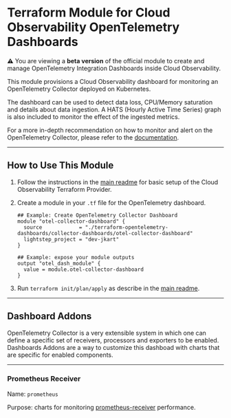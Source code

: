 # Terraform Module for Cloud Observability OpenTelemetry Dashboards

**:warning:** You are viewing a **beta version** of the official
module to create and manage OpenTelemetry Integration Dashboards inside Cloud Observability.

This module provisions a Cloud Observability dashboard for monitoring an OpenTelemetry Collector deployed on Kubernetes.

The dashboard can be used to detect data loss, CPU/Memory saturation and details about data ingestion. A HATS (Hourly Active Time Series) graph is also included to monitor the effect of the ingested metrics.

For a more in-depth recommendation on how to monitor and alert on the OpenTelemetry Collector, please refer to the [documentation](https://github.com/open-telemetry/opentelemetry-collector/blob/main/docs/monitoring.md).

---
## How to Use This Module

1. Follow the instructions in the [main readme](https://github.com/lightstep/terraform-opentelemetry-dashboards) for basic setup of the Cloud Observability Terraform Provider.

1. Create a module in your `.tf` file for the OpenTelemetry dashboard.
    ```
    ## Example: Create OpenTelemetry Collector Dashboard
    module "otel-collector-dashboard" {
      source            = "./terraform-opentelemetry-dashboards/collector-dashboards/otel-collector-dashboard"
      lightstep_project = "dev-jkart"
    }

    ## Example: expose your module outputs
    output "otel_dash_module" {
      value = module.otel-collector-dashboard
    }
    ```
1. Run `terraform init/plan/apply` as describe in the [main readme](https://github.com/lightstep/terraform-opentelemetry-dashboards).
---
## Dashboard Addons

OpenTelemetry Collector is a very extensible system in which one can define a specific set of receivers, processors and exporters to be enabled. Dashboards Addons are a way to customize this dashboad with charts that are specific for enabled components.

----
### Prometheus Receiver
Name: `prometheus`

Purpose: charts for monitoring [prometheus-receiver](https://github.com/open-telemetry/opentelemetry-collector-contrib/tree/main/receiver/prometheusreceiver) performance. 